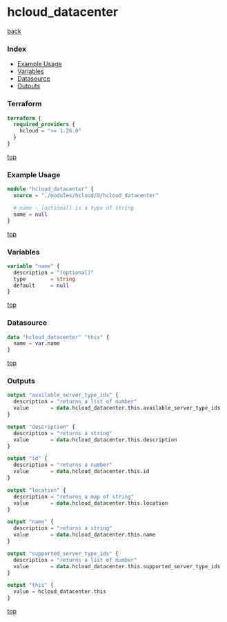 # hcloud_datacenter

[back](../hcloud.md)

### Index

- [Example Usage](#example-usage)
- [Variables](#variables)
- [Datasource](#datasource)
- [Outputs](#outputs)

### Terraform

```terraform
terraform {
  required_providers {
    hcloud = ">= 1.26.0"
  }
}
```

[top](#index)

### Example Usage

```terraform
module "hcloud_datacenter" {
  source = "./modules/hcloud/d/hcloud_datacenter"

  # name - (optional) is a type of string
  name = null
}
```

[top](#index)

### Variables

```terraform
variable "name" {
  description = "(optional)"
  type        = string
  default     = null
}
```

[top](#index)

### Datasource

```terraform
data "hcloud_datacenter" "this" {
  name = var.name
}
```

[top](#index)

### Outputs

```terraform
output "available_server_type_ids" {
  description = "returns a list of number"
  value       = data.hcloud_datacenter.this.available_server_type_ids
}

output "description" {
  description = "returns a string"
  value       = data.hcloud_datacenter.this.description
}

output "id" {
  description = "returns a number"
  value       = data.hcloud_datacenter.this.id
}

output "location" {
  description = "returns a map of string"
  value       = data.hcloud_datacenter.this.location
}

output "name" {
  description = "returns a string"
  value       = data.hcloud_datacenter.this.name
}

output "supported_server_type_ids" {
  description = "returns a list of number"
  value       = data.hcloud_datacenter.this.supported_server_type_ids
}

output "this" {
  value = hcloud_datacenter.this
}
```

[top](#index)